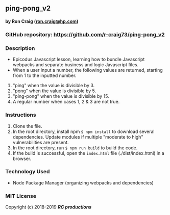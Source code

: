 ## ping-pong_v2

#### by Ron Craig (ron.craig@hp.com)

### GitHub repository: https://github.com/r-craig73/ping-pong_v2

### Description
* Epicodus Javascript lesson, learning how to bundle Javascript webpacks and separate business and logic Javascript files.
* When a user input a number, the following values are returned, starting from 1 to the inputted number.
1. "ping" when the value is divisible by 3.
2. "pong" when the value is divisible by 5.
3. "ping-pong" when the value is divisible by 15.
4. A regular number when cases 1, 2 & 3 are not true.

### Instructions
1. Clone the file.
2. In the root directory, install npm `$ npm install` to download several dependencies.  Update modules if multiple "moderate to high" vulnerabilities are present.
3. In the root directory, run `$ npm run build` to build the code.
4. If the build is successful, open the `index.html` file (./dist/index.html) in a browser.

### Technology Used
* Node Package Manager (organizing webpacks and dependencies)

### MIT License

Copyright (c) 2018-2019 **_RC productions_**
